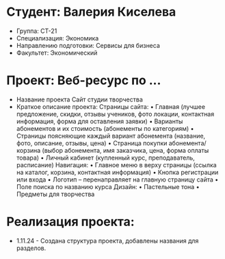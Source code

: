 # Студент: Валерия Киселева
- Группа: СТ-21
- Специализация: Экономика
- Направлению подготовки: Сервисы для бизнеса
- Факультет: Экономический
# Проект: Веб-ресурс по ...
- Название проекта Сайт студии творчества
- Краткое описание проекта:
Страницы сайта:
•	Главная (лучшее предложение, скидки, отзывы учеников, фото локации, контактная информация, форма для оставления заявки)
•	Варианты абонементов и их стоимость (абонементы по категориям)
•	Страницы поясняющие каждый вариант абонемента (название, фото, описание, отзывы, цена)
•	Страница покупки абонемента/корзина (выбор абонемента, имя заказчика, цена, форма оплаты товара)
•	Личный кабинет (купленный курс, преподаватель, расписание)
Навигация:
•	Главное меню в верху страницы (ссылка на каталог, корзина, контактная информация)
•	Кнопка регистрации или входа
•	Логотип – перенаправляет на главную страницу сайта
•	Поле поиска по названию курса
Дизайн:
•	Пастельные тона
•	Предметы для творчества
# Реализация проекта:
- 1.11.24 - Создана структура проекта, добавлены названия для разделов.